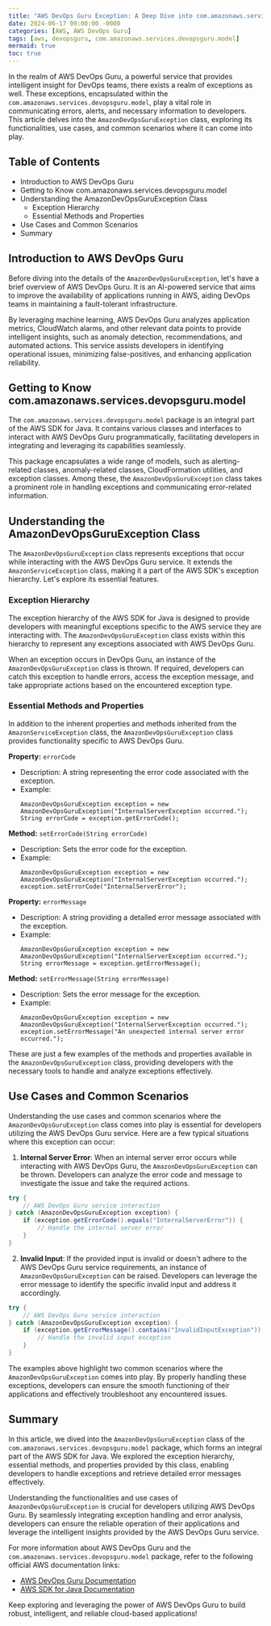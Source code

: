```yaml
---
title: "AWS DevOps Guru Exception: A Deep Dive into com.amazonaws.services.devopsguru.model"
date: 2024-06-17 09:00:00 -0000
categories: [AWS, AWS DevOps Guru]
tags: [aws, devopsguru, com.amazonaws.services.devopsguru.model]
mermaid: true
toc: true
---
```



In the realm of AWS DevOps Guru, a powerful service that provides intelligent insight for DevOps teams, there exists a realm of exceptions as well. These exceptions, encapsulated within the `com.amazonaws.services.devopsguru.model`, play a vital role in communicating errors, alerts, and necessary information to developers. This article delves into the `AmazonDevOpsGuruException` class, exploring its functionalities, use cases, and common scenarios where it can come into play.

## Table of Contents
- Introduction to AWS DevOps Guru
- Getting to Know com.amazonaws.services.devopsguru.model
- Understanding the AmazonDevOpsGuruException Class
  - Exception Hierarchy
  - Essential Methods and Properties
- Use Cases and Common Scenarios
- Summary

## Introduction to AWS DevOps Guru
Before diving into the details of the `AmazonDevOpsGuruException`, let's have a brief overview of AWS DevOps Guru. It is an AI-powered service that aims to improve the availability of applications running in AWS, aiding DevOps teams in maintaining a fault-tolerant infrastructure.

By leveraging machine learning, AWS DevOps Guru analyzes application metrics, CloudWatch alarms, and other relevant data points to provide intelligent insights, such as anomaly detection, recommendations, and automated actions. This service assists developers in identifying operational issues, minimizing false-positives, and enhancing application reliability.

## Getting to Know com.amazonaws.services.devopsguru.model
The `com.amazonaws.services.devopsguru.model` package is an integral part of the AWS SDK for Java. It contains various classes and interfaces to interact with AWS DevOps Guru programmatically, facilitating developers in integrating and leveraging its capabilities seamlessly.

This package encapsulates a wide range of models, such as alerting-related classes, anomaly-related classes, CloudFormation utilities, and exception classes. Among these, the `AmazonDevOpsGuruException` class takes a prominent role in handling exceptions and communicating error-related information.

## Understanding the AmazonDevOpsGuruException Class
The `AmazonDevOpsGuruException` class represents exceptions that occur while interacting with the AWS DevOps Guru service. It extends the `AmazonServiceException` class, making it a part of the AWS SDK's exception hierarchy. Let's explore its essential features.

### Exception Hierarchy
The exception hierarchy of the AWS SDK for Java is designed to provide developers with meaningful exceptions specific to the AWS service they are interacting with. The `AmazonDevOpsGuruException` class exists within this hierarchy to represent any exceptions associated with AWS DevOps Guru.

When an exception occurs in DevOps Guru, an instance of the `AmazonDevOpsGuruException` class is thrown. If required, developers can catch this exception to handle errors, access the exception message, and take appropriate actions based on the encountered exception type.

### Essential Methods and Properties
In addition to the inherent properties and methods inherited from the `AmazonServiceException` class, the `AmazonDevOpsGuruException` class provides functionality specific to AWS DevOps Guru.

**Property:** `errorCode`
- Description: A string representing the error code associated with the exception.
- Example:
  ```
  AmazonDevOpsGuruException exception = new AmazonDevOpsGuruException("InternalServerException occurred.");
  String errorCode = exception.getErrorCode();
  ```
  
**Method:** `setErrorCode(String errorCode)`
- Description: Sets the error code for the exception.
- Example:
  ```
  AmazonDevOpsGuruException exception = new AmazonDevOpsGuruException("InternalServerException occurred.");
  exception.setErrorCode("InternalServerError");
  ```

**Property:** `errorMessage`
- Description: A string providing a detailed error message associated with the exception.
- Example:
  ```
  AmazonDevOpsGuruException exception = new AmazonDevOpsGuruException("InternalServerException occurred.");
  String errorMessage = exception.getErrorMessage();
  ```

**Method:** `setErrorMessage(String errorMessage)`
- Description: Sets the error message for the exception.
- Example:
  ```
  AmazonDevOpsGuruException exception = new AmazonDevOpsGuruException("InternalServerException occurred.");
  exception.setErrorMessage("An unexpected internal server error occurred.");
  ```

These are just a few examples of the methods and properties available in the `AmazonDevOpsGuruException` class, providing developers with the necessary tools to handle and analyze exceptions effectively.

## Use Cases and Common Scenarios
Understanding the use cases and common scenarios where the `AmazonDevOpsGuruException` class comes into play is essential for developers utilizing the AWS DevOps Guru service. Here are a few typical situations where this exception can occur:

1. **Internal Server Error**: When an internal server error occurs while interacting with AWS DevOps Guru, the `AmazonDevOpsGuruException` can be thrown. Developers can analyze the error code and message to investigate the issue and take the required actions.

```java
try {
    // AWS DevOps Guru service interaction
} catch (AmazonDevOpsGuruException exception) {
    if (exception.getErrorCode().equals("InternalServerError")) {
        // Handle the internal server error
    }
}
```

2. **Invalid Input**: If the provided input is invalid or doesn't adhere to the AWS DevOps Guru service requirements, an instance of `AmazonDevOpsGuruException` can be raised. Developers can leverage the error message to identify the specific invalid input and address it accordingly.

```java
try {
    // AWS DevOps Guru service interaction
} catch (AmazonDevOpsGuruException exception) {
    if (exception.getErrorMessage().contains("InvalidInputException")) {
        // Handle the invalid input exception
    }
}
```

The examples above highlight two common scenarios where the `AmazonDevOpsGuruException` comes into play. By properly handling these exceptions, developers can ensure the smooth functioning of their applications and effectively troubleshoot any encountered issues.

## Summary
In this article, we dived into the `AmazonDevOpsGuruException` class of the `com.amazonaws.services.devopsguru.model` package, which forms an integral part of the AWS SDK for Java. We explored the exception hierarchy, essential methods, and properties provided by this class, enabling developers to handle exceptions and retrieve detailed error messages effectively.

Understanding the functionalities and use cases of `AmazonDevOpsGuruException` is crucial for developers utilizing AWS DevOps Guru. By seamlessly integrating exception handling and error analysis, developers can ensure the reliable operation of their applications and leverage the intelligent insights provided by the AWS DevOps Guru service.

For more information about AWS DevOps Guru and the `com.amazonaws.services.devopsguru.model` package, refer to the following official AWS documentation links:
- [AWS DevOps Guru Documentation](https://docs.aws.amazon.com/devops-guru)
- [AWS SDK for Java Documentation](https://docs.aws.amazon.com/sdk-for-java)

Keep exploring and leveraging the power of AWS DevOps Guru to build robust, intelligent, and reliable cloud-based applications!